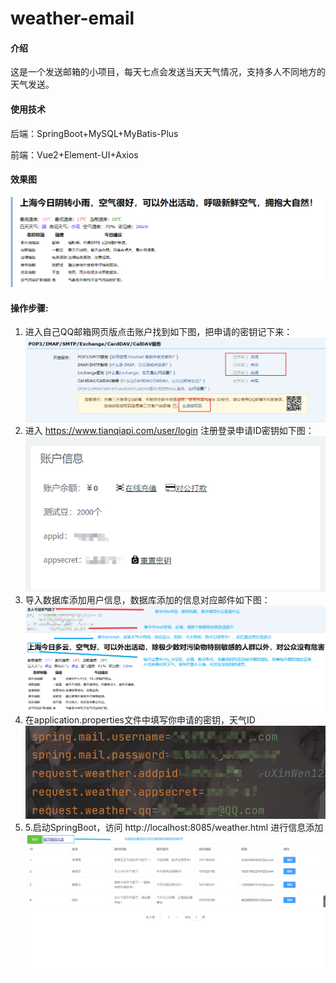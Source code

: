 # weather-email

#### 介绍

这是一个发送邮箱的小项目，每天七点会发送当天天气情况，支持多人不同地方的天气发送。

#### 使用技术
后端：SpringBoot+MySQL+MyBatis-Plus

前端：Vue2+Element-UI+Axios
#### 效果图

<img alt="img.png" src="img.png"/>


####  操作步骤:

1. 进入自己QQ邮箱网页版点击账户找到如下图，把申请的密钥记下来：
![img_1.png](img_1.png)
2. 进入 https://www.tianqiapi.com/user/login 注册登录申请ID密钥如下图：
![img_2.png](img_2.png)
3. 导入数据库添加用户信息，数据库添加的信息对应邮件如下图：
![img_3.png](img_3.png)
4. 在application.properties文件中填写你申请的密钥，天气ID
![img_4.png](img_4.png)
5. 5.启动SpringBoot，访问 http://localhost:8085/weather.html 进行信息添加
![img_5.png](img_5.png)
